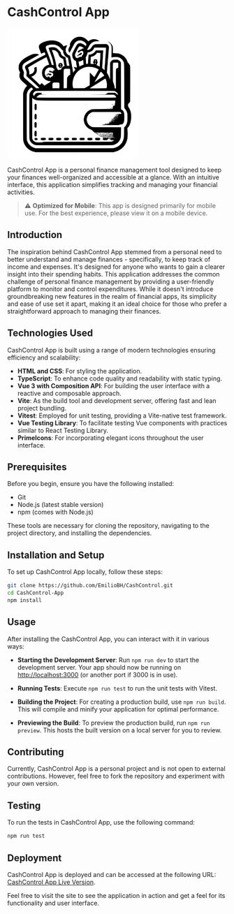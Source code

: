 # CashControl App

<img src="src/assets/cashcontrol-icon.svg" width="300" height="300" alt="CashControl-logo">

CashControl App is a personal finance management tool designed to keep your finances well-organized and accessible at a glance. With an intuitive interface, this application simplifies tracking and managing your financial activities.

> :warning: **Optimized for Mobile**: This app is designed primarily for mobile use. For the best experience, please view it on a mobile device.

## Introduction

The inspiration behind CashControl App stemmed from a personal need to better understand and manage finances - specifically, to keep track of income and expenses. It's designed for anyone who wants to gain a clearer insight into their spending habits. This application addresses the common challenge of personal finance management by providing a user-friendly platform to monitor and control expenditures. While it doesn't introduce groundbreaking new features in the realm of financial apps, its simplicity and ease of use set it apart, making it an ideal choice for those who prefer a straightforward approach to managing their finances.

## Technologies Used

CashControl App is built using a range of modern technologies ensuring efficiency and scalability:
- **HTML and CSS**: For styling the application.
- **TypeScript**: To enhance code quality and readability with static typing.
- **Vue 3 with Composition API**: For building the user interface with a reactive and composable approach.
- **Vite**: As the build tool and development server, offering fast and lean project bundling.
- **Vitest**: Employed for unit testing, providing a Vite-native test framework.
- **Vue Testing Library**: To facilitate testing Vue components with practices similar to React Testing Library.
- **PrimeIcons**: For incorporating elegant icons throughout the user interface.

## Prerequisites

Before you begin, ensure you have the following installed:
- Git
- Node.js (latest stable version)
- npm (comes with Node.js)

These tools are necessary for cloning the repository, navigating to the project directory, and installing the dependencies.

## Installation and Setup

To set up CashControl App locally, follow these steps:

```bash
git clone https://github.com/EmilioBH/CashControl.git
cd CashControl-App
npm install
```
## Usage

After installing the CashControl App, you can interact with it in various ways:

- **Starting the Development Server**: Run `npm run dev` to start the development server. Your app should now be running on [http://localhost:3000](http://localhost:3000) (or another port if 3000 is in use).

- **Running Tests**: Execute `npm run test` to run the unit tests with Vitest.

- **Building the Project**: For creating a production build, use `npm run build`. This will compile and minify your application for optimal performance.

- **Previewing the Build**: To preview the production build, run `npm run preview`. This hosts the built version on a local server for you to review.

## Contributing

Currently, CashControl App is a personal project and is not open to external contributions. However, feel free to fork the repository and experiment with your own version.

## Testing

To run the tests in CashControl App, use the following command:

```bash
npm run test
```
## Deployment

CashControl App is deployed and can be accessed at the following URL: [CashControl App Live Version](https://cash-control-app.netlify.app/).

Feel free to visit the site to see the application in action and get a feel for its functionality and user interface.